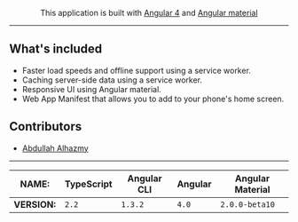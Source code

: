 <p align="center">
  This application is built with 
  <a href="https://cli.angular.io">Angular 4</a> and 
  <a href="https://material.angular.io" >Angular material </a>
</p>

----

## What's included
 - Faster load speeds and offline support using a service worker.
 - Caching server-side data using a service worker.
 -  Responsive UI using  Angular material.
 -  Web App Manifest that allows you to add to your phone's home screen.

## Contributors

 * [Abdullah Alhazmy](https://twitter.com/alhazmy13)
 
--- 

  **NAME:**    |TypeScript | Angular CLI | Angular | Angular Material
  ------------ | ---------- | ----------- | ------- | ----------------
  **VERSION:** |  `2.2`      | `1.3.2`       | `4.0`   | `2.0.0-beta10`
